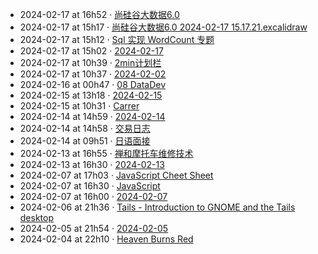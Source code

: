 - 2024-02-17 at 16h52 · [尚硅谷大数据6.0](尚硅谷大数据6.0)
- 2024-02-17 at 15h17 · [尚硅谷大数据6.0 2024-02-17 15.17.21.excalidraw](尚硅谷大数据6.0%202024-02-17%2015.17.21.excalidraw)
- 2024-02-17 at 15h12 · [Sql 实现 WordCount 专题](Sql%20实现%20WordCount%20专题)
- 2024-02-17 at 15h02 · [2024-02-17](2024-02-17)
- 2024-02-17 at 10h39 · [2min计划栏](2min计划栏)
- 2024-02-17 at 10h37 · [2024-02-02](2024-02-02)
- 2024-02-16 at 00h47 · [08 DataDev](08%20DataDev)
- 2024-02-15 at 13h18 · [2024-02-15](2024-02-15)
- 2024-02-15 at 10h31 · [Carrer](Carrer)
- 2024-02-14 at 14h59 · [2024-02-14](2024-02-14)
- 2024-02-14 at 14h58 · [交易日志](交易日志)
- 2024-02-14 at 09h51 · [日语面接](日语面接)
- 2024-02-13 at 16h55 · [禅和摩托车维修技术](禅和摩托车维修技术)
- 2024-02-13 at 16h30 · [2024-02-13](2024-02-13)
- 2024-02-07 at 17h03 · [JavaScript Cheet Sheet](JavaScript%20Cheet%20Sheet)
- 2024-02-07 at 16h30 · [JavaScript](JavaScript)
- 2024-02-07 at 16h00 · [2024-02-07](2024-02-07)
- 2024-02-06 at 21h36 · [Tails - Introduction to GNOME and the Tails desktop](Tails%20-%20Introduction%20to%20GNOME%20and%20the%20Tails%20desktop)
- 2024-02-05 at 21h54 · [2024-02-05](2024-02-05)
- 2024-02-04 at 22h10 · [Heaven Burns Red](Heaven%20Burns%20Red)

